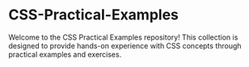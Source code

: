 # CSS-Practical-Examples
Welcome to the CSS Practical Examples repository! This collection is designed to provide hands-on experience with CSS concepts through practical examples and exercises.
